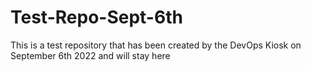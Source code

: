 # Test-Repo-Sept-6th
This is a test repository that has been created by the DevOps Kiosk on September 6th 2022 and will stay here
